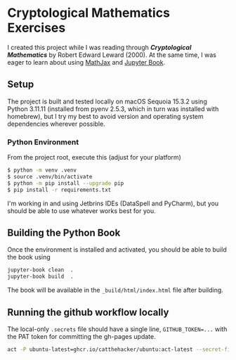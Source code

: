 # Cryptological Mathematics Exercises

I created this project while I was reading through ***Cryptological Mathematics*** by Robert Edward Leward (2000).  At the same time, I was eager to learn about using [MathJax](https://www.mathjax.org/) and [Jupyter Book](https://jupyterbook.org/en/stable/intro.html).

## Setup

The project is built and tested locally on macOS Sequoia 15.3.2 using Python 3.11.11 (installed from pyenv 2.5.3, which in turn was installed with homebrew), but I try my best to avoid version and operating system dependencies wherever possible.

### Python Environment

From the project root, execute this (adjust for your platform)

```bash
$ python -m venv .venv
$ source .venv/bin/activate
$ python -m pip install --upgrade pip
$ pip install -r requirements.txt
```

I'm working in and using Jetbrins IDEs (DataSpell and PyCharm), but you should be able to use whatever works best for you.

## Building the Python Book

Once the environment is installed and activated, you should be able to build the book using

```bash
jupyter-book clean  .
jupyter-book build  .
```

The book will be available in the `_build/html/index.html` file after building.

## Running the github workflow locally

The local-only `.secrets` file should have a single line, `GITHUB_TOKEN=...` with the PAT token for committing the gh-pages update.

```bash
act -P ubuntu-latest=ghcr.io/catthehacker/ubuntu:act-latest --secret-file .secrets
```

